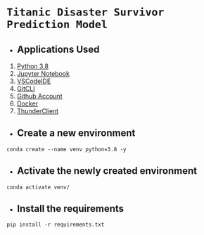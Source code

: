 # `Titanic Disaster Survivor Prediction Model`
* ## Applications Used
1. [Python 3.8](https://www.python.org/)
2. [Jupyter Notebook](https://jupyter.org/)
3. [VSCodeIDE](https://code.visualstudio.com/)
4. [GitCLI](https://git-scm.com/book/en/v2/Getting-Started-The-Command-Line)
5. [Github Account](https://github.com)
6. [Docker](https://www.docker.com/)
7. [ThunderClient](https://www.thunderclient.com/)


* ## Create a new environment

```
conda create --name venv python=3.8 -y
```
* ## Activate the newly created environment

```
conda activate venv/
```
* ## Install the requirements

```
pip install -r requirements.txt
```

